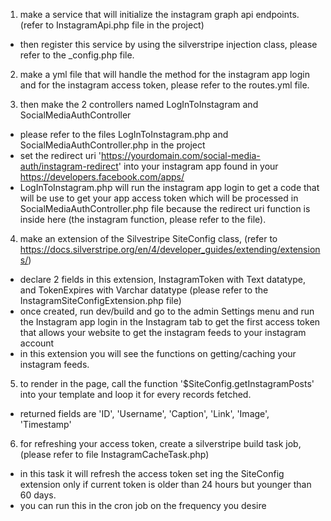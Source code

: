1. make a service that will initialize the instagram graph api endpoints. (refer to InstagramApi.php file in the project)
  - then register this service by using the silverstripe injection class, please refer to the _config.php file.

2. make a yml file that will handle the method for the instagram app login and for the instagram access token, please refer to the routes.yml file.

3. then make the 2 controllers named LogInToInstagram and SocialMediaAuthController
  - please refer to the files LogInToInstagram.php and SocialMediaAuthController.php in the project
  - set the redirect uri 'https://yourdomain.com/social-media-auth/instagram-redirect' into your instagram app found in your https://developers.facebook.com/apps/ 
  - LogInToInstagram.php will run the instagram app login to get a code that will be use to get your app access token
    which will be processed in SocialMediaAuthController.php file because the redirect uri function is inside here (the instagram function, please refer to the file).

4. make an extension of the Silvestripe SiteConfig class, (refer to https://docs.silverstripe.org/en/4/developer_guides/extending/extensions/)
  - declare 2 fields in this extension, InstagramToken with Text datatype, and TokenExpires with Varchar datatype (please refer to the InstagramSiteConfigExtension.php file)
  - once created, run dev/build and go to the admin Settings menu and run the Instagram app login in the Instagram tab to get the first access token that allows 
    your website to get the instagram feeds to your instagram account
  - in this extension you will see the functions on getting/caching your instagram feeds.

5. to render in the page, call the function '$SiteConfig.getInstagramPosts' into your template and loop it for every records fetched.
  - returned fields are 'ID', 'Username', 'Caption', 'Link', 'Image', 'Timestamp'

6. for refreshing your access token, create a silverstripe build task job, (please refer to file InstagramCacheTask.php)
  - in this task it will refresh the access token set ing the SiteConfig extension only if current token is older than 24 hours but younger than 60 days.
  - you can run this in the cron job on the frequency you desire